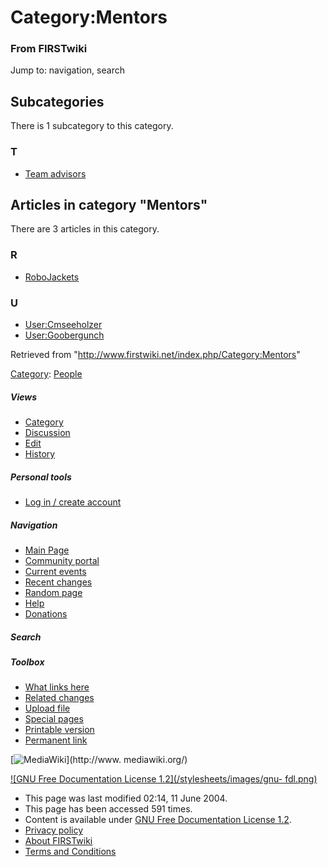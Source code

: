# Category:Mentors

### From FIRSTwiki

Jump to: navigation, search

  

## Subcategories

There is 1 subcategory to this category.

### T

  * [Team advisors](/index.php/Category:Team_advisors "Category:Team advisors" )

## Articles in category "Mentors"

There are 3 articles in this category.

### R

  * [RoboJackets](/index.php/RoboJackets "RoboJackets" )

### U

  * [User:Cmseeholzer](/index.php/User:Cmseeholzer "User:Cmseeholzer" )
  * [User:Goobergunch](/index.php/User:Goobergunch "User:Goobergunch" )

Retrieved from "<http://www.firstwiki.net/index.php/Category:Mentors>"

[Category](/index.php?title=Special:Categories&article=Category%3AMentors
"Special:Categories" ): [People](/index.php/Category:People "Category:People"
)

##### Views

  * [Category](/index.php/Category:Mentors)
  * [Discussion](/index.php?title=Category_talk:Mentors&action=edit)
  * [Edit](/index.php?title=Category:Mentors&action=edit)
  * [History](/index.php?title=Category:Mentors&action=history)

##### Personal tools

  * [Log in / create account](/index.php?title=Special:Userlogin&returnto=Category:Mentors)

[](/index.php/Main_Page "Main Page" )

##### Navigation

  * [Main Page](/index.php/Main_Page)
  * [Community portal](/index.php/FIRSTwiki:Community_portal)
  * [Current events](/index.php/Current_events)
  * [Recent changes](/index.php/Special:Recentchanges)
  * [Random page](/index.php/Special:Random)
  * [Help](/index.php/Help:Contents)
  * [Donations](/index.php/FIRSTwiki:Site_support)

##### Search



##### Toolbox

  * [What links here](/index.php/Special:Whatlinkshere/Category:Mentors)
  * [Related changes](/index.php/Special:Recentchangeslinked/Category:Mentors)
  * [Upload file](/index.php/Special:Upload)
  * [Special pages](/index.php/Special:Specialpages)
  * [Printable version](/index.php?title=Category:Mentors&printable=yes)
  * [Permanent link](/index.php?title=Category:Mentors&oldid=39305)

[![MediaWiki](/skins/common/images/poweredby_mediawiki_88x31.png)](http://www.
mediawiki.org/)

[![GNU Free Documentation License 1.2](/stylesheets/images/gnu-
fdl.png)](http://www.gnu.org/copyleft/fdl.html)

  * This page was last modified 02:14, 11 June 2004.
  * This page has been accessed 591 times.
  * Content is available under [GNU Free Documentation License 1.2](http://www.gnu.org/copyleft/fdl.html "http://www.gnu.org/copyleft/fdl.html" ).
  * [Privacy policy](/index.php/FIRSTwiki:Privacy_policy "FIRSTwiki:Privacy policy" )
  * [About FIRSTwiki](/index.php/FIRSTwiki:About "FIRSTwiki:About" )
  * [Terms and Conditions](/index.php/FIRSTwiki:Terms_and_conditions "FIRSTwiki:Terms and conditions" )

